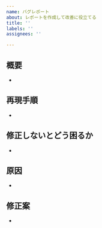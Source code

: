 ```yaml
---
name: バグレポート
about: レポートを作成して改善に役立てる
title: ''
labels: ''
assignees: ''

---
```


## 概要
- 
## 再現手順
- 
## 修正しないとどう困るか
- 
## 原因
- 
## 修正案
-
